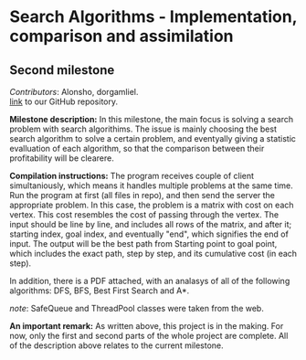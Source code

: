 Search Algorithms - Implementation, comparison and assimilation
=======

Second milestone
-----------
_Contributors_: Alonsho, dorgamliel.  
[link](https://github.com/Alonsho/MileStone1) to our GitHub repository.

**Milestone description:** In this milestone, the main focus is solving a search problem with search algorithims.
The issue is mainly choosing the best search algorithm to solve a certain problem, and eventyally giving a statistic evalluation of each algorithm, so that the comparison between their profitability will be clearere.

**Compilation instructions:**
The program receives couple of client simultaniously, which means it handles multiple problems at the same time.
Run the program at first (all files in repo), and then send the server the appropriate problem. In this case, the problem is a matrix with cost on each vertex. This cost resembles the cost of passing through the vertex.
The input should be line by line, and includes all rows of the matrix, and after it; starting index, goal index, and eventually "end", which signifies the end of input.
The output will be the best path from Starting point to goal point, which includes the exact path, step by step, and its cumulative cost (in each step).

In addition, there is a PDF attached, with an analasys of all of the following algorithms: DFS, BFS, Best First Search and A*.

_note_: SafeQueue and ThreadPool classes were taken from the web.

**An important remark:** As written above, this project is in the making.  For now, only the first and second parts of the whole project are complete. All of the description above relates to the current milestone.
